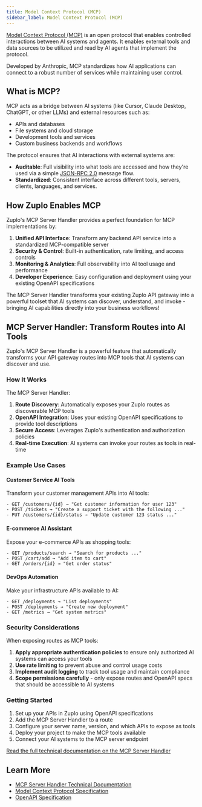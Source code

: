 ```yaml
---
title: Model Context Protocol (MCP)
sidebar_label: Model Context Protocol (MCP)
---
```


[Model Context Protocol (MCP)](https://modelcontextprotocol.io/introduction) is
an open protocol that enables controlled interactions between AI systems and
agents. It enables external tools and data sources to be utilized and read by AI
agents that implement the protocol.

Developed by Anthropic, MCP standardizes how AI applications can connect to a
robust number of services while maintaining user control.

## What is MCP?

MCP acts as a bridge between AI systems (like Cursor, Claude Desktop, ChatGPT,
or other LLMs) and external resources such as:

- APIs and databases
- File systems and cloud storage
- Development tools and services
- Custom business backends and workflows

The protocol ensures that AI interactions with external systems are:

- **Auditable**: Full visibility into what tools are accessed and how they're
  used via a simple [JSON-RPC 2.0](https://www.jsonrpc.org/specification)
  message flow.
- **Standardized**: Consistent interface across different tools, servers,
  clients, languages, and services.

## How Zuplo Enables MCP

Zuplo's MCP Server Handler provides a perfect foundation for MCP implementations
by:

1. **Unified API Interface**: Transform any backend API service into a
   standardized MCP-compatible server
2. **Security & Control**: Built-in authentication, rate limiting, and access
   controls
3. **Monitoring & Analytics**: Full observability into AI tool usage and
   performance
4. **Developer Experience**: Easy configuration and deployment using your
   existing OpenAPI specifications

The MCP Server Handler transforms your existing Zuplo API gateway into a
powerful toolset that AI systems can discover, understand, and invoke - bringing
AI capabilities directly into your business workflows!

## MCP Server Handler: Transform Routes into AI Tools

Zuplo's MCP Server Handler is a powerful feature that automatically transforms
your API gateway routes into MCP tools that AI systems can discover and use.

### How It Works

The MCP Server Handler:

1. **Route Discovery**: Automatically exposes your Zuplo routes as discoverable
   MCP tools
2. **OpenAPI Integration**: Uses your existing OpenAPI specifications to provide
   tool descriptions
3. **Secure Access**: Leverages Zuplo's authentication and authorization
   policies
4. **Real-time Execution**: AI systems can invoke your routes as tools in
   real-time

### Example Use Cases

#### Customer Service AI Tools

Transform your customer management APIs into AI tools:

```
- GET /customers/{id} → "Get customer information for user 123"
- POST /tickets → "Create a support ticket with the following ..."
- PUT /customers/{id}/status → "Update customer 123 status ..."
```

#### E-commerce AI Assistant

Expose your e-commerce APIs as shopping tools:

```
- GET /products/search → "Search for products ..."
- POST /cart/add → "Add item to cart"
- GET /orders/{id} → "Get order status"
```

#### DevOps Automation

Make your infrastructure APIs available to AI:

```
- GET /deployments → "List deployments"
- POST /deployments → "Create new deployment"
- GET /metrics → "Get system metrics"
```

### Security Considerations

When exposing routes as MCP tools:

1. **Apply appropriate authentication policies** to ensure only authorized AI
   systems can access your tools
2. **Use rate limiting** to prevent abuse and control usage costs
3. **Implement audit logging** to track tool usage and maintain compliance
4. **Scope permissions carefully** - only expose routes and OpenAPI specs that
   should be accessible to AI systems

### Getting Started

1. Set up your APIs in Zuplo using OpenAPI specifications
2. Add the MCP Server Handler to a route
3. Configure your server name, version, and which APIs to expose as tools
4. Deploy your project to make the MCP tools available
5. Connect your AI systems to the MCP server endpoint

[Read the full technical documentation on the MCP Server Handler](/docs/handlers/mcp-server)

## Learn More

- [MCP Server Handler Technical Documentation](/docs/handlers/mcp-server)
- [Model Context Protocol Specification](https://spec.modelcontextprotocol.io/)
- [OpenAPI Specification](https://swagger.io/specification/)
